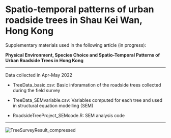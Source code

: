 # Spatio-temporal patterns of urban roadside trees in Shau Kei Wan, Hong Kong

Supplementary materials used in the following article (in progress):

**Physical Environment, Species Choice and Spatio-Temporal Patterns of Urban Roadside Trees in Hong Kong**

---

Data collected in Apr-May 2022

*   TreeData_basic.csv: Basic inforamation of the roadside trees collected during the field survey

*   TreeData_SEMvariable.csv: Variables computed for each tree and used in structural equation modelling (SEM)

*   RoadsideTreeProject_SEMcode.R: SEM analysis code

---

![TreeSurveyResult_compressed](https://user-images.githubusercontent.com/68047356/184497997-3086de1b-17bc-480d-8469-6d601a04fbdf.jpg)
